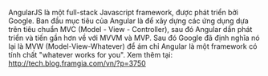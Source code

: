 AngularJS là một full-stack Javascript framework, được phát triển bởi Google. Ban đầu mục tiêu của Angular là để xây dựng các ứng dụng dựa trên tiêu chuẩn MVC (Model - View - Controller), sau đó Angular dần phát triển và tiến gần hơn về với MVVM và MVP. Sau đó Google đã định nghĩa nó lại là MVW (Model-View-Whatever) để ám chỉ Angular là một framework có tính chất "whatever works for you".
Xem thêm tại: http://tech.blog.framgia.com/vn/?p=3750
